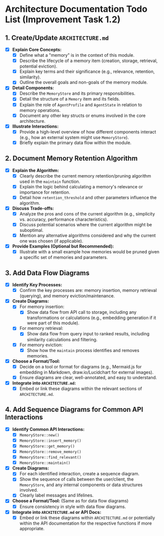 # Architecture Documentation Todo List (Improvement Task 1.2)

## 1. Create/Update `ARCHITECTURE.md`
- [x] **Explain Core Concepts:**
    - [x] Define what a "memory" is in the context of this module.
    - [x] Describe the lifecycle of a memory item (creation, storage, retrieval, potential eviction).
    - [x] Explain key terms and their significance (e.g., relevance, retention, similarity).
    - [x] Outline the overall goals and non-goals of the memory module.
- [x] **Detail Components:**
    - [x] Describe the `MemoryStore` and its primary responsibilities.
    - [x] Detail the structure of a `Memory` item and its fields.
    - [x] Explain the role of `AgentProfile` and `AgentState` in relation to memory operations.
    - [x] Document any other key structs or enums involved in the core architecture.
- [x] **Illustrate Interactions:**
    - [x] Provide a high-level overview of how different components interact (e.g., how an external system might use `MemoryStore`).
    - [x] Briefly explain the primary data flow within the module.

## 2. Document Memory Retention Algorithm
- [x] **Explain the Algorithm:**
    - [x] Clearly describe the current memory retention/pruning algorithm used in the `maintain` function.
    - [x] Explain the logic behind calculating a memory's relevance or importance for retention.
    - [x] Detail how `retention_threshold` and other parameters influence the algorithm.
- [x] **Discuss Trade-offs:**
    - [x] Analyze the pros and cons of the current algorithm (e.g., simplicity vs. accuracy, performance characteristics).
    - [x] Discuss potential scenarios where the current algorithm might be suboptimal.
    - [x] Mention any alternative algorithms considered and why the current one was chosen (if applicable).
- [x] **Provide Examples (Optional but Recommended):**
    - [x] Illustrate with a small example how memories would be pruned given a specific set of memories and parameters.

## 3. Add Data Flow Diagrams
- [x] **Identify Key Processes:**
    - [x] Confirm the key processes are: memory insertion, memory retrieval (querying), and memory eviction/maintenance.
- [x] **Create Diagrams:**
    - [x] For memory insertion:
        - [x] Show data flow from API call to storage, including any transformations or calculations (e.g., embedding generation if it were part of this module).
    - [x] For memory retrieval:
        - [x] Show data flow from query input to ranked results, including similarity calculations and filtering.
    - [x] For memory eviction:
        - [x] Show how the `maintain` process identifies and removes memories.
- [x] **Choose a Format/Tool:**
    - [x] Decide on a tool or format for diagrams (e.g., Mermaid.js for embedding in Markdown, draw.io/Lucidchart for external images).
    - [x] Ensure diagrams are clear, well-annotated, and easy to understand.
- [x] **Integrate into `ARCHITECTURE.md`:**
    - [x] Embed or link these diagrams within the relevant sections of `ARCHITECTURE.md`.

## 4. Add Sequence Diagrams for Common API Interactions
- [x] **Identify Common API Interactions:**
    - [x] `MemoryStore::new()`
    - [x] `MemoryStore::insert_memory()`
    - [x] `MemoryStore::get_memory()`
    - [x] `MemoryStore::remove_memory()`
    - [x] `MemoryStore::find_relevant()`
    - [x] `MemoryStore::maintain()`
- [x] **Create Diagrams:**
    - [x] For each identified interaction, create a sequence diagram.
    - [x] Show the sequence of calls between the user/client, the `MemoryStore`, and any internal components or data structures involved.
    - [x] Clearly label messages and lifelines.
- [x] **Choose a Format/Tool:** (Same as for data flow diagrams)
    - [x] Ensure consistency in style with data flow diagrams.
- [x] **Integrate into `ARCHITECTURE.md` or API Docs:**
    - [x] Embed or link these diagrams within `ARCHITECTURE.md` or potentially within the API documentation for the respective functions if more appropriate. 
